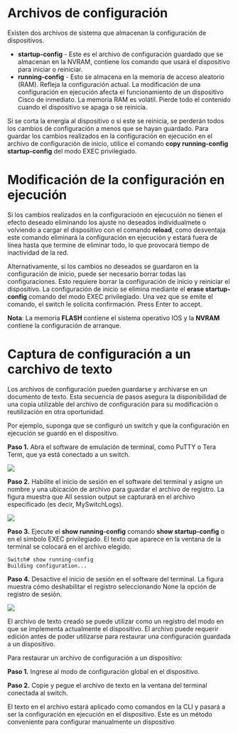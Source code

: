 # Archivos de configuración

Existen dos archivos de sistema que almacenan la configuración de dispositivos.

-   **startup-config** - Este es el archivo de configuración guardado que se almacenan en la NVRAM, contiene los comando que usará el dispositivo para iniciar o reiniciar.
-   **running-config** - Esto se almacena en la memoria de acceso aleatorio (RAM). Refleja la configuración actual. La modificación de una configuración en ejecución afecta el funcionamiento de un dispositivo Cisco de inmediato. La memoria RAM es volátil. Pierde todo el contenido cuando el dispositivo se apaga o se reinicia.

Si se corta la energía al dispositivo o si este se reinicia, se perderán todos los cambios de configuración a menos que se hayan guardado. Para guardar los cambios realizados en la configuración en ejecución en el archivo de configuración de inicio, utilice el comando **copy running-config startup-config** del modo EXEC privilegiado.

# Modificación de la configuración en ejecución

Si los cambios realizados en la configuracioón en ejecucuión no tienen el efecto deseado eliminando los ajuste no deseados individualmete o volviendo a cargar el dispositivo con el comando **reload**, como desventaja este comando eliminará la configuración en ejecución y estará fuera de línea hasta que termine de eliminar todo, lo que provocará tiempo de inactividad de la red.

Alternativamente, si los cambios no deseados se guardaron en la configuración de inicio, puede ser necesario borrar todas las configuraciones. Esto requiere borrar la configuración de inicio y reiniciar el dispositivo. La configuración de inicio se elimina mediante el **erase startup-config** comando del modo EXEC privilegiado. Una vez que se emite el comando, el switch le solicita confirmación. Press Enter to accept.

**Nota**: La memoria **FLASH** contiene el sistema operativo IOS y la **NVRAM** contiene la configuración de arranque.

# Captura de configuración a un carchivo de texto

Los archivos de configuración pueden guardarse y archivarse en un documento de texto. Esta secuencia de pasos asegura la disponibilidad de una copia utilizable del archivo de configuración para su modificación o reutilización en otra oportunidad.

Por ejemplo, suponga que se configuró un switch y que la configuración en ejecución se guardó en el dispositivo.

**Paso 1.** Abra el software de emulación de terminal, como PuTTY o Tera Term, que ya está conectado a un switch.

![](https://ccnadesdecero.es/wp-content/uploads/2020/07/Software-de-emulaci%C3%B3n-de-terminal.png)

**Paso 2.** Habilite el inicio de sesión en el software del terminal y asigne un nombre y una ubicación de archivo para guardar el archivo de registro. La figura muestra que All session output se capturará en el archivo especificado (es decir, MySwitchLogs).

![](https://ccnadesdecero.es/wp-content/uploads/2020/07/Archivo-MySwitchLogs.png)

**Paso 3.** Ejecute el **show running-config** comando **show startup-config** o en el símbolo EXEC privilegiado. El texto que aparece en la ventana de la terminal se colocará en el archivo elegido.

```cisco
Switch# show running-config
Building configuration...
```

**Paso 4.** Desactive el inicio de sesión en el software del terminal. La figura muestra cómo deshabilitar el registro seleccionando None la opción de registro de sesión.

![](https://ccnadesdecero.es/wp-content/uploads/2020/07/Configuraci%C3%B3n-PuTTY.png)

El archivo de texto creado se puede utilizar como un registro del modo en que se implementa actualmente el dispositivo. El archivo puede requerir edición antes de poder utilizarse para restaurar una configuración guardada a un dispositivo.

Para restaurar un archivo de configuración a un dispositivo:

**Paso 1.** Ingrese al modo de configuración global en el dispositivo.

**Paso 2.** Copie y pegue el archivo de texto en la ventana del terminal conectada al switch.

El texto en el archivo estará aplicado como comandos en la CLI y pasará a ser la configuración en ejecución en el dispositivo. Este es un método conveniente para configurar manualmente un dispositivo